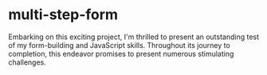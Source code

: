 # multi-step-form
 Embarking on this exciting project, I'm thrilled to present an outstanding test of my form-building and JavaScript skills. Throughout its journey to completion, this endeavor promises to present numerous stimulating challenges.
